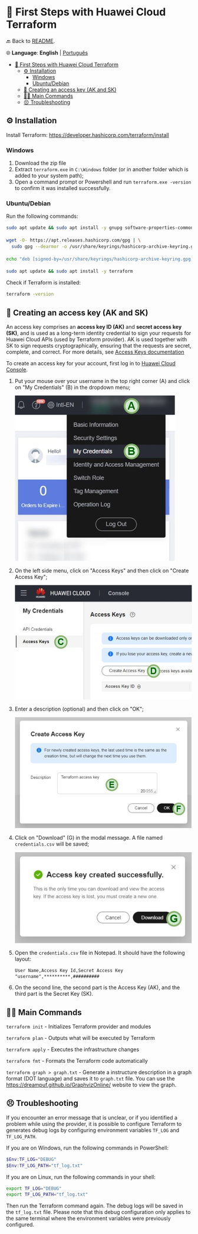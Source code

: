 # 👣 First Steps with Huawei Cloud Terraform

🔙 Back to [README](../README.md).

🌐 **Language**: **English** | [Português](./FIRST_STEPS.pt.md)

- [👣 First Steps with Huawei Cloud Terraform](#-first-steps-with-huawei-cloud-terraform)
  - [⚙ Installation](#-installation)
    - [Windows](#windows)
    - [Ubuntu/Debian](#ubuntudebian)
  - [🔐 Creating an access key (AK and SK)](#-creating-an-access-key-ak-and-sk)
  - [👩‍💻 Main Commands](#-main-commands)
  - [😣 Troubleshooting](#-troubleshooting)

## ⚙ Installation

Install Terraform: <https://developer.hashicorp.com/terraform/install>

### Windows

1. Download the zip file
2. Extract `terraform.exe` in `C:\Windows` folder (or in another folder which
   is added to your system path);
3. Open a command prompt or Powershell and run `terraform.exe -version` to
   confirm it was installed successfully.

### Ubuntu/Debian

Run the following commands:

```sh
sudo apt update && sudo apt install -y gnupg software-properties-common

wget -O- https://apt.releases.hashicorp.com/gpg | \
  sudo gpg --dearmor -o /usr/share/keyrings/hashicorp-archive-keyring.gpg

echo "deb [signed-by=/usr/share/keyrings/hashicorp-archive-keyring.gpg] https://apt.releases.hashicorp.com $(lsb_release -cs) main" | sudo tee /etc/apt/sources.list.d/hashicorp.list

sudo apt update && sudo apt install -y terraform
```

Check if Terraform is installed:

```sh
terraform -version
```

## 🔐 Creating an access key (AK and SK)

An access key comprises an **access key ID (AK)** and **secret access key (SK)**,
and is used as a long-term identity credential to sign your requests for Huawei
Cloud APIs (used by Terraform provider). AK is used together with SK to sign
requests cryptographically, ensuring that the requests are secret, complete,
and correct. For more details, see
[Access Keys documentation](https://support.huaweicloud.com/intl/en-us/usermanual-ca/ca_01_0003.html)

To create an access key for your account, first log in to
[Huawei Cloud Console](https://console-intl.huaweicloud.com/).

1. Put your mouse over your username in the top right corner (A) and click on
   "My Credentials" (B) in the dropdown menu;

    !["My Credentials" option (B) under username (A)](img/my-credentials.jpg)

2. On the left side menu, click on "Access Keys" and then click on "Create
   Access Key";

    !["Access Keys" (C) option in the left menu and "Create Access Key" (D) button](img/create-access-key.jpg)

3. Enter a description (optional) and then click on "OK";

    ![Enter a description (E) and click on "OK" (F)](img/new-access-key-modal.jpg)

4. Click on "Download" (G) in the modal message. A file named `credentials.csv`
   will be saved;

   !["Download" button (G) after creating the access key](img/access-key-download.jpg)

5. Open the `credentials.csv` file in Notepad. It should have the following
   layout:

    ```plain
    User Name,Access Key Id,Secret Access Key
    "username",**********,##########
    ```

6. On the second line, the second part is the Access Key (AK), and the third
   part is the Secret Key (SK).

## 👩‍💻 Main Commands

`terraform init` - Initializes Terraform provider and modules

`terraform plan` - Outputs what will be executed by Terraform

`terraform apply` - Executes the infrastructure changes

`terraform fmt` - Formats the Terraform code automatically

`terraform graph > graph.txt` - Generate a instructure description in a graph
format (DOT language) and saves it to `graph.txt` file. You can use the
<https://dreampuf.github.io/GraphvizOnline/> website to view the graph.

## 😣 Troubleshooting

If you encounter an error message that is unclear, or if you identified a
problem while using the provider, it is possible to configure Terraform to
generates debug logs by configuring environment variables `TF_LOG` and
`TF_LOG_PATH`.

If you are on Windows, run the following commands in PowerShell:

```powershell
$Env:TF_LOG="DEBUG"
$Env:TF_LOG_PATH="tf_log.txt"
```

If you are on Linux, run the following commands in your shell:

```bash
export TF_LOG="DEBUG"
export TF_LOG_PATH="tf_log.txt"
```

Then run the Terraform command again. The debug logs will be saved in the
`tf_log.txt` file. Please note that this debug configuration only applies to
the same terminal where the environment variables were previously configured.
